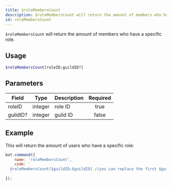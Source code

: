 ```yaml
---
title: $roleMembersCount
description: $roleMembersCount will return the amount of members who have a specific role.
id: roleMembersCount
---
```


`$roleMembersCount` will return the amount of members who have a specific role.

## Usage

```php
$roleMembersCount[roleID;guildID?]
```

## Parameters

| Field    | Type    | Description | Required |
|----------|---------|-------------|:--------:|
| roleID   | integer | role ID     |   true   |
| guildID? | integer | guild ID    |  false   |

## Example

This will return the amount of users who have a specific role:

```javascript
bot.command({
    name: 'roleMembersCount',
    code: `
  $roleMembersCount[$guildID;$guildID] //you can replace the first $guildID with any role ID you like
  `
});
```
